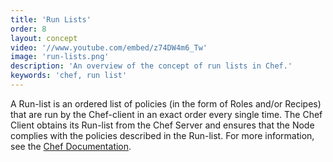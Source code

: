 ```yaml
---
title: 'Run Lists'
order: 8
layout: concept
video: '//www.youtube.com/embed/z74DW4m6_Tw'
image: 'run-lists.png'
description: 'An overview of the concept of run lists in Chef.'
keywords: 'chef, run list'
---
```


A Run-list is an ordered list of policies (in the form of Roles and/or Recipes) that are run by the Chef-client in an exact order every single time. The Chef Client obtains its Run-list from the Chef Server and ensures that the Node complies with the policies described in the Run-list. For more information, see the [Chef Documentation](http://docs.opscode.com/essentials_node_object_run_lists.html).